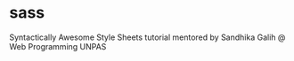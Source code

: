 # sass
Syntactically Awesome Style Sheets tutorial mentored by Sandhika Galih @ Web Programming UNPAS
